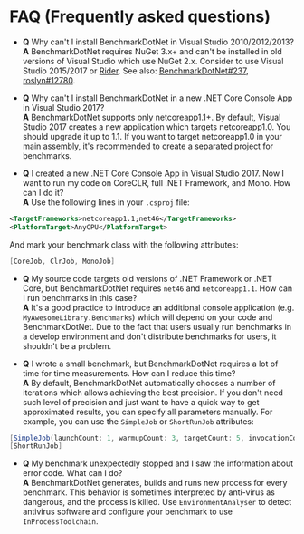 # FAQ (Frequently asked questions)

* **Q** Why can't I install BenchmarkDotNet in Visual Studio 2010/2012/2013?  
 **A**
BenchmarkDotNet requires NuGet 3.x+ and can't be installed in old versions of Visual Studio which use NuGet 2.x.
Consider to use Visual Studio 2015/2017 or [Rider](http://jetbrains.com/rider/).
See also: [BenchmarkDotNet#237](https://github.com/dotnet/BenchmarkDotNet/issues/237), [roslyn#12780](https://github.com/dotnet/roslyn/issues/12780).

* **Q** Why can't I install BenchmarkDotNet in a new .NET Core Console App in Visual Studio 2017?  
**A** BenchmarkDotNet supports only netcoreapp1.1+.
By default, Visual Studio 2017 creates a new application which targets netcoreapp1.0.
You should upgrade it up to 1.1.
If you want to target netcoreapp1.0 in your main assembly, it's recommended to create a separated project for benchmarks.

* **Q** I created a new .NET Core Console App in Visual Studio 2017. Now I want to run my code on CoreCLR, full .NET Framework, and Mono. How can I do it?  
**A** Use the following lines in your `.csproj` file:
```xml
<TargetFrameworks>netcoreapp1.1;net46</TargetFrameworks>
<PlatformTarget>AnyCPU</PlatformTarget>
```
And mark your benchmark class with the following attributes:
```cs
[CoreJob, ClrJob, MonoJob]
```

* **Q** My source code targets old versions of .NET Framework or .NET Core, but BenchmarkDotNet requires `net46` and `netcoreapp1.1`. How can I run benchmarks in this case?  
**A** It's a good practice to introduce an additional console application (e.g. `MyAwesomeLibrary.Benchmarks`) which will depend on your code and BenchmarkDotNet.
Due to the fact that users usually run benchmarks in a develop environment and don't distribute benchmarks for users, it shouldn't be a problem.

* **Q** I wrote a small benchmark, but BenchmarkDotNet requires a lot of time for time measurements. How can I reduce this time?  
**A** By default, BenchmarkDotNet automatically chooses a number of iterations which allows achieving the best precision.
If you don't need such level of precision and just want to have a quick way to get approximated results, you can specify all parameters manually.
For example, you can use the `SimpleJob` or `ShortRunJob` attributes:
```cs
[SimpleJob(launchCount: 1, warmupCount: 3, targetCount: 5, invocationCount:100, id: "QuickJob")]
[ShortRunJob]
```
* **Q** My benchmark unexpectedly stopped and I saw the information about error code. What can I do?  
**A** BenchmarkDotNet generates, builds and runs new process for every benchmark. This behavior is sometimes interpreted by anti-virus as dangerous, and the process is killed. Use `EnvironmentAnalyser` to detect antivirus software and configure your benchmark to use `InProcessToolchain`.